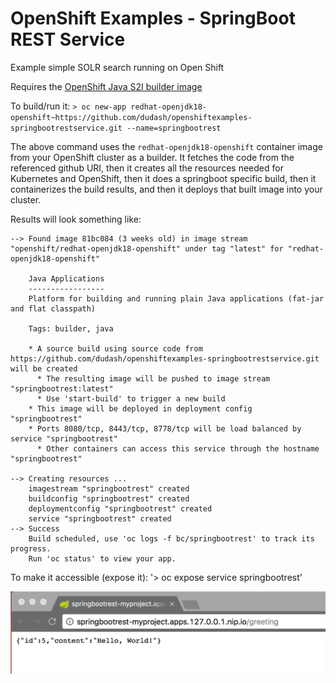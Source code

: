 # OpenShift Examples - SpringBoot REST Service
Example simple SOLR search running on Open Shift

Requires the [OpenShift Java S2I builder image](https://access.redhat.com/containers/#/registry.access.redhat.com/redhat-openjdk-18/openjdk18-openshift)

To build/run it:
`> oc new-app redhat-openjdk18-openshift~https://github.com/dudash/openshiftexamples-springbootrestservice.git --name=springbootrest`

The above command uses the `redhat-openjdk18-openshift` container image from your OpenShift cluster as a builder.  It fetches the code from the referenced github URI, then it creates all the resources needed for Kubernetes and OpenShift, then it does a springboot specific build, then it containerizes the build results, and then it deploys that built image into your cluster.

Results will look something like:
```
--> Found image 81bc084 (3 weeks old) in image stream "openshift/redhat-openjdk18-openshift" under tag "latest" for "redhat-openjdk18-openshift"

    Java Applications 
    ----------------- 
    Platform for building and running plain Java applications (fat-jar and flat classpath)

    Tags: builder, java

    * A source build using source code from https://github.com/dudash/openshiftexamples-springbootrestservice.git will be created
      * The resulting image will be pushed to image stream "springbootrest:latest"
      * Use 'start-build' to trigger a new build
    * This image will be deployed in deployment config "springbootrest"
    * Ports 8080/tcp, 8443/tcp, 8778/tcp will be load balanced by service "springbootrest"
      * Other containers can access this service through the hostname "springbootrest"

--> Creating resources ...
    imagestream "springbootrest" created
    buildconfig "springbootrest" created
    deploymentconfig "springbootrest" created
    service "springbootrest" created
--> Success
    Build scheduled, use 'oc logs -f bc/springbootrest' to track its progress.
    Run 'oc status' to view your app.
 ```

To make it accessible (expose it):
'> oc expose service springbootrest'

![Screenshot](./.screens/2017-07-17.png?raw=true)
